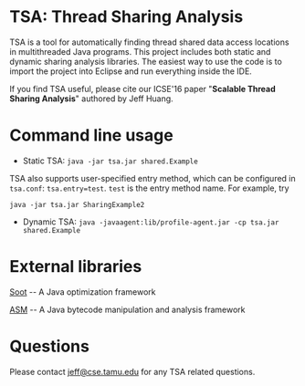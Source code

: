 # TSA: Thread Sharing Analysis
TSA is a tool for automatically finding thread shared data access locations in multithreaded Java programs. This project includes both static and dynamic sharing analysis libraries. The easiest way to use the code is to import the project into Eclipse and run everything inside the IDE.

If you find TSA useful, please cite our ICSE'16 paper "**Scalable Thread Sharing Analysis**" authored by Jeff Huang.


# Command line usage
* Static TSA:
`java -jar tsa.jar shared.Example`

TSA also supports user-specified entry method, which can be configured in `tsa.conf`: `tsa.entry=test`. `test` is the entry method name. For example, try

`java -jar tsa.jar SharingExample2`


* Dynamic TSA:
`java -javaagent:lib/profile-agent.jar -cp tsa.jar shared.Example`

# External libraries
[Soot](http://sable.github.io/soot/) -- A Java optimization framework

[ASM](http://asm.ow2.org/) -- A Java bytecode manipulation and analysis framework

# Questions
Please contact jeff@cse.tamu.edu for any TSA related questions.

